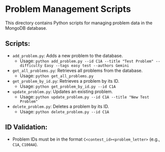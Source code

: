 # Problem Management Scripts

This directory contains Python scripts for managing problem data in the MongoDB database.

## Scripts:

- `add_problem.py`: Adds a new problem to the database.
  - Usage: `python add_problem.py --id C1A --title "Test Problem" --difficulty Easy --tags easy test --authors Gemini`
- `get_all_problems.py`: Retrieves all problems from the database.
  - Usage: `python get_all_problems.py`
- `get_problem_by_id.py`: Retrieves a problem by its ID.
  - Usage: `python get_problem_by_id.py --id C1A`
- `update_problem.py`: Updates an existing problem.
  - Usage: `python update_problem.py --id C1A --title "New Test Problem"`
- `delete_problem.py`: Deletes a problem by its ID.
  - Usage: `python delete_problem.py --id C1A`

## ID Validation:

- Problem IDs must be in the format `C<contest_id><problem_letter>` (e.g., `C1A`, `C100AA`).
